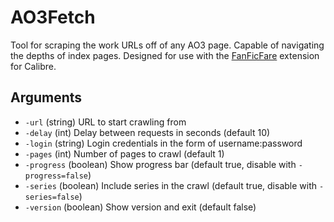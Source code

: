 # AO3Fetch

Tool for scraping the work URLs off of any AO3 page. Capable of navigating the
depths of index pages. Designed for use with the
[FanFicFare](https://github.com/JimmXinu/FanFicFare) extension for Calibre.

## Arguments

- `-url` (string) URL to start crawling from
- `-delay` (int) Delay between requests in seconds (default 10)
- `-login` (string) Login credentials in the form of username:password
- `-pages` (int) Number of pages to crawl (default 1)
- `-progress` (boolean) Show progress bar (default true, disable with
  `-progress=false`)
- `-series` (boolean) Include series in the crawl (default true, disable with
  `-series=false`)
- `-version` (boolean) Show version and exit (default false)
